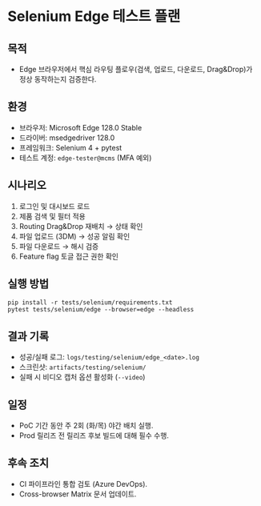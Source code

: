 # Selenium Edge 테스트 플랜

## 목적
- Edge 브라우저에서 핵심 라우팅 플로우(검색, 업로드, 다운로드, Drag&Drop)가 정상 동작하는지 검증한다.

## 환경
- 브라우저: Microsoft Edge 128.0 Stable
- 드라이버: msedgedriver 128.0
- 프레임워크: Selenium 4 + pytest
- 테스트 계정: `edge-tester@mcms` (MFA 예외)

## 시나리오
1. 로그인 및 대시보드 로드
2. 제품 검색 및 필터 적용
3. Routing Drag&Drop 재배치 → 상태 확인
4. 파일 업로드 (3DM) → 성공 알림 확인
5. 파일 다운로드 → 해시 검증
6. Feature flag 토글 접근 권한 확인

## 실행 방법
```
pip install -r tests/selenium/requirements.txt
pytest tests/selenium/edge --browser=edge --headless
```

## 결과 기록
- 성공/실패 로그: `logs/testing/selenium/edge_<date>.log`
- 스크린샷: `artifacts/testing/selenium/`
- 실패 시 비디오 캡처 옵션 활성화 (`--video`)

## 일정
- PoC 기간 동안 주 2회 (화/목) 야간 배치 실행.
- Prod 릴리즈 전 릴리즈 후보 빌드에 대해 필수 수행.

## 후속 조치
- CI 파이프라인 통합 검토 (Azure DevOps).
- Cross-browser Matrix 문서 업데이트.
